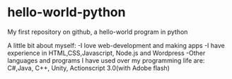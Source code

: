 # hello-world-python
My first repository on github, a hello-world program in python

A little bit about myself:
  -I love web-development and making apps
  -I have experience in HTML,CSS,Javascript, Node.js and Wordpress
  -Other languages and programs I have used over my programming life are: C#,Java, C++, Unity, Actionscript 3.0(with Adobe flash)
